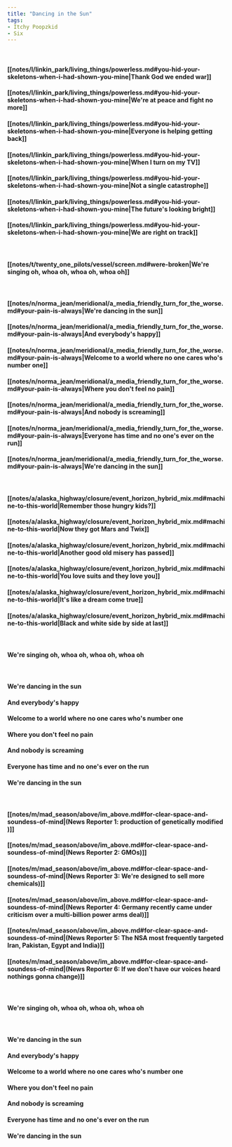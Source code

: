 ```yaml
---
title: "Dancing in the Sun"
tags:
- Itchy Poopzkid
- Six
---
```

&nbsp;
#### [[notes/l/linkin_park/living_things/powerless.md#you-hid-your-skeletons-when-i-had-shown-you-mine|Thank God we ended war]]
#### [[notes/l/linkin_park/living_things/powerless.md#you-hid-your-skeletons-when-i-had-shown-you-mine|We're at peace and fight no more]]
#### [[notes/l/linkin_park/living_things/powerless.md#you-hid-your-skeletons-when-i-had-shown-you-mine|Everyone is helping getting back]]
#### [[notes/l/linkin_park/living_things/powerless.md#you-hid-your-skeletons-when-i-had-shown-you-mine|When I turn on my TV]]
#### [[notes/l/linkin_park/living_things/powerless.md#you-hid-your-skeletons-when-i-had-shown-you-mine|Not a single catastrophe]]
#### [[notes/l/linkin_park/living_things/powerless.md#you-hid-your-skeletons-when-i-had-shown-you-mine|The future's looking bright]]
#### [[notes/l/linkin_park/living_things/powerless.md#you-hid-your-skeletons-when-i-had-shown-you-mine|We are right on track]]
&nbsp;
#### [[notes/t/twenty_one_pilots/vessel/screen.md#were-broken|We're singing oh, whoa oh, whoa oh, whoa oh]]
&nbsp;
#### [[notes/n/norma_jean/meridional/a_media_friendly_turn_for_the_worse.md#your-pain-is-always|We're dancing in the sun]]
#### [[notes/n/norma_jean/meridional/a_media_friendly_turn_for_the_worse.md#your-pain-is-always|And everybody's happy]]
#### [[notes/n/norma_jean/meridional/a_media_friendly_turn_for_the_worse.md#your-pain-is-always|Welcome to a world where no one cares who's number one]]
#### [[notes/n/norma_jean/meridional/a_media_friendly_turn_for_the_worse.md#your-pain-is-always|Where you don't feel no pain]]
#### [[notes/n/norma_jean/meridional/a_media_friendly_turn_for_the_worse.md#your-pain-is-always|And nobody is screaming]]
#### [[notes/n/norma_jean/meridional/a_media_friendly_turn_for_the_worse.md#your-pain-is-always|Everyone has time and no one's ever on the run]]
#### [[notes/n/norma_jean/meridional/a_media_friendly_turn_for_the_worse.md#your-pain-is-always|We're dancing in the sun]]
&nbsp;
#### [[notes/a/alaska_highway/closure/event_horizon_hybrid_mix.md#machine-to-this-world|Remember those hungry kids?]]
#### [[notes/a/alaska_highway/closure/event_horizon_hybrid_mix.md#machine-to-this-world|Now they got Mars and Twix]]
#### [[notes/a/alaska_highway/closure/event_horizon_hybrid_mix.md#machine-to-this-world|Another good old misery has passed]]
#### [[notes/a/alaska_highway/closure/event_horizon_hybrid_mix.md#machine-to-this-world|You love suits and they love you]]
#### [[notes/a/alaska_highway/closure/event_horizon_hybrid_mix.md#machine-to-this-world|It's like a dream come true]]
#### [[notes/a/alaska_highway/closure/event_horizon_hybrid_mix.md#machine-to-this-world|Black and white side by side at last]]
&nbsp;
#### We're singing oh, whoa oh, whoa oh, whoa oh
&nbsp;
#### We're dancing in the sun
#### And everybody's happy
#### Welcome to a world where no one cares who's number one
#### Where you don't feel no pain
#### And nobody is screaming
#### Everyone has time and no one's ever on the run
#### We're dancing in the sun
&nbsp;
#### [[notes/m/mad_season/above/im_above.md#for-clear-space-and-soundess-of-mind|(News Reporter 1:  production of genetically modified )]]
#### [[notes/m/mad_season/above/im_above.md#for-clear-space-and-soundess-of-mind|(News Reporter 2: GMOs)]]
#### [[notes/m/mad_season/above/im_above.md#for-clear-space-and-soundess-of-mind|(News Reporter 3: We're designed to sell more chemicals)]]
#### [[notes/m/mad_season/above/im_above.md#for-clear-space-and-soundess-of-mind|(News Reporter 4: Germany recently came under criticism over a multi-billion power arms deal)]]
#### [[notes/m/mad_season/above/im_above.md#for-clear-space-and-soundess-of-mind|(News Reporter 5: The NSA most frequently targeted Iran, Pakistan, Egypt and India)]]
#### [[notes/m/mad_season/above/im_above.md#for-clear-space-and-soundess-of-mind|(News Reporter 6: If we don't have our voices heard nothings gonna change)]]
&nbsp;
#### We're singing oh, whoa oh, whoa oh, whoa oh
&nbsp;
#### We're dancing in the sun
#### And everybody's happy
#### Welcome to a world where no one cares who's number one
#### Where you don't feel no pain
#### And nobody is screaming
#### Everyone has time and no one's ever on the run
#### We're dancing in the sun
